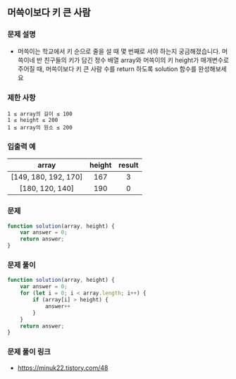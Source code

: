 ## 머쓱이보다 키 큰 사람

### 문제 설명
- 머쓱이는 학교에서 키 순으로 줄을 설 때 몇 번째로 서야 하는지 궁금해졌습니다. 머쓱이네 반 친구들의 키가 담긴 정수 배열 array와 머쓱이의 키 height가 매개변수로 주어질 때, 머쓱이보다 키 큰 사람 수를 return 하도록 solution 함수를 완성해보세요

### 제한 사항
```
1 ≤ array의 길이 ≤ 100
1 ≤ height ≤ 200
1 ≤ array의 원소 ≤ 200
```

### 입출력 예 
|array|height|result|
|:---:|:-:|:--:|
|[149, 180, 192, 170]|167|3|
|[180, 120, 140]|190|0|

### 문제
```javascript
function solution(array, height) {
    var answer = 0;
    return answer;
}
```

### 문제 풀이
```javascript
function solution(array, height) {
    var answer = 0;
    for (let i = 0; i < array.length; i++) {
        if (array[i] > height) {
            answer++
        }
    }
    return answer;
}
```

### 문제 풀이 링크 

- https://minuk22.tistory.com/48